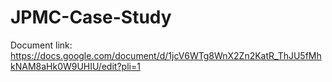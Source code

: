 # JPMC-Case-Study

Document link:
https://docs.google.com/document/d/1jcV6WTg8WnX2Zn2KatR_ThJU5fMhkNAM8aHk0W9UHIU/edit?pli=1
